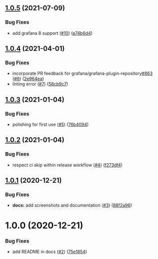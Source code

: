 ## [1.0.5](https://github.com/auxmoney/grafana-waterfall-panel/compare/v1.0.4...v1.0.5) (2021-07-09)


### Bug Fixes

* add grafana 8 support ([#10](https://github.com/auxmoney/grafana-waterfall-panel/issues/10)) ([a74b6d4](https://github.com/auxmoney/grafana-waterfall-panel/commit/a74b6d4bbd5e032f5ecb29d874c63203ba5f5faf))

## [1.0.4](https://github.com/auxmoney/grafana-waterfall-panel/compare/v1.0.3...v1.0.4) (2021-04-01)


### Bug Fixes

* incorporate PR feedback for grafana/grafana-plugin-repository[#863](https://github.com/auxmoney/grafana-waterfall-panel/issues/863) ([#6](https://github.com/auxmoney/grafana-waterfall-panel/issues/6)) ([2e964ea](https://github.com/auxmoney/grafana-waterfall-panel/commit/2e964eac08c71b109a064761e682a2ea8dddc27e))
* linting error ([#7](https://github.com/auxmoney/grafana-waterfall-panel/issues/7)) ([58cb9c7](https://github.com/auxmoney/grafana-waterfall-panel/commit/58cb9c770614e5acbe9f4afc949dca5a83a6a1f5))

## [1.0.3](https://github.com/auxmoney/grafana-waterfall-panel/compare/v1.0.2...v1.0.3) (2021-01-04)


### Bug Fixes

* polishing for first use ([#5](https://github.com/auxmoney/grafana-waterfall-panel/issues/5)) ([76b4094](https://github.com/auxmoney/grafana-waterfall-panel/commit/76b40946fef8c3819812ee9a8ceb5746065893d4))

## [1.0.2](https://github.com/auxmoney/grafana-waterfall-panel/compare/v1.0.1...v1.0.2) (2021-01-04)


### Bug Fixes

* respect ci skip within release workflow ([#4](https://github.com/auxmoney/grafana-waterfall-panel/issues/4)) ([f273df4](https://github.com/auxmoney/grafana-waterfall-panel/commit/f273df46052286a27821c5facdd88b8fd598212e))

## [1.0.1](https://github.com/auxmoney/grafana-waterfall-panel/compare/v1.0.0...v1.0.1) (2020-12-21)


### Bug Fixes

* **docs:** add screenshots and documentation ([#3](https://github.com/auxmoney/grafana-waterfall-panel/issues/3)) ([88f2a96](https://github.com/auxmoney/grafana-waterfall-panel/commit/88f2a96ff7cf27800a3eae60480a95c7b4c01f3a))

# 1.0.0 (2020-12-21)


### Bug Fixes

* add README in docs ([#2](https://github.com/auxmoney/grafana-waterfall-panel/issues/2)) ([75e1854](https://github.com/auxmoney/grafana-waterfall-panel/commit/75e18540e27cc89fff8cdb249d8ab08bc3651993))
